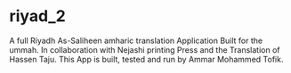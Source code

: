 # riyad_2
A full Riyadh As-Saliheen amharic translation Application Built for the ummah. In collaboration with Nejashi printing Press and the Translation of Hassen Taju. This App is built, tested and run by Ammar Mohammed Tofik.